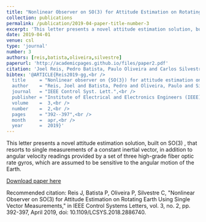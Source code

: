 ```yaml
---
title: "Nonlinear Observer on SO(3) for Attitude Estimation on Rotating Earth Using Single Vector Measurements"
collection: publications
permalink: /publication/2019-04-paper-title-number-3
excerpt: 'This letter presents a novel attitude estimation solution, built on SO(3) , that resorts to single measurements of a constant inertial vector, in addition to angular velocity readings provided by a set of three high-grade fiber optic rate gyros, which are assumed to be sensitive to the angular motion of the Earth.'
date: 2019-04-01
venue: csl
type: 'journal'
number: 3
authors: [reis,batista,oliveira,silvestre]
paperurl: 'http://academicpages.github.io/files/paper2.pdf'
citation: 'Joel Reis, Pedro Batista, Paulo Oliveira and Carlos Silvestre, "Nonlinear Observer on SO(3) for Attitude Estimation on Rotating Earth Using Single Vector Measurements," IEEE Control Systems Letters, vol. 3, no. 2, pp. 392-397, April 2019, doi:10.1109/LCSYS.2018.2886740.'
bibtex: '@ARTICLE{Reis2019-gg,<br />
  title     = "Nonlinear observer on {SO(3}) for attitude estimation on rotating earth using single vector measurements",<br />
  author    = "Reis, Joel and Batista, Pedro and Oliveira, Paulo and Silvestre, Carlos",<br />
  journal   = "IEEE Control Syst. Lett.",<br />
  publisher = "Institute of Electrical and Electronics Engineers (IEEE)",<br />
  volume    =  3,<br />
  number    =  2,<br />
  pages     = "392--397",<br />
  month     =  apr,<br />
  year      =  2019}'
---
```

This letter presents a novel attitude estimation solution, built on SO(3) , that resorts to single measurements of a constant inertial vector, in addition to angular velocity readings provided by a set of three high-grade fiber optic rate gyros, which are assumed to be sensitive to the angular motion of the Earth.

[Download paper here](http://academicpages.github.io/files/paper2.pdf)

Recommended citation: Reis J, Batista P, Oliveira P, Silvestre C, "Nonlinear Observer on SO(3) for Attitude Estimation on Rotating Earth Using Single Vector Measurements," in IEEE Control Systems Letters, vol. 3, no. 2, pp. 392-397, April 2019, doi: 10.1109/LCSYS.2018.2886740.
